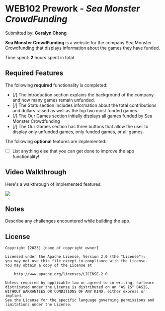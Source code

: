# WEB102 Prework - *Sea Monster CrowdFunding*

Submitted by: **Geralyn Chong**

**Sea Monster CrowdFunding** is a website for the company Sea Monster Crowdfunding that displays information about the games they have funded.

Time spent: **2** hours spent in total

## Required Features

The following **required** functionality is completed:

* [/] The introduction section explains the background of the company and how many games remain unfunded.
* [/] The Stats section includes information about the total contributions and dollars raised as well as the top two most funded games.
* [/] The Our Games section initially displays all games funded by Sea Monster Crowdfunding
* [/] The Our Games section has three buttons that allow the user to display only unfunded games, only funded games, or all games.

The following **optional** features are implemented:

* [ ] List anything else that you can get done to improve the app functionality!

## Video Walkthrough

Here's a walkthrough of implemented features:

<div>
    <a href="https://www.loom.com/share/d16bb44c0f0949e485cfc37d2c4b32cf">
    </a>
    <a href="https://www.loom.com/share/d16bb44c0f0949e485cfc37d2c4b32cf">
      <img style="max-width:300px;" src="https://cdn.loom.com/sessions/thumbnails/d16bb44c0f0949e485cfc37d2c4b32cf-with-play.gif">
    </a>
  </div>

## Notes

Describe any challenges encountered while building the app.

## License

    Copyright [2023] [name of copyright owner]

    Licensed under the Apache License, Version 2.0 (the "License");
    you may not use this file except in compliance with the License.
    You may obtain a copy of the License at

        http://www.apache.org/licenses/LICENSE-2.0

    Unless required by applicable law or agreed to in writing, software
    distributed under the License is distributed on an "AS IS" BASIS,
    WITHOUT WARRANTIES OR CONDITIONS OF ANY KIND, either express or implied.
    See the License for the specific language governing permissions and
    limitations under the License.

